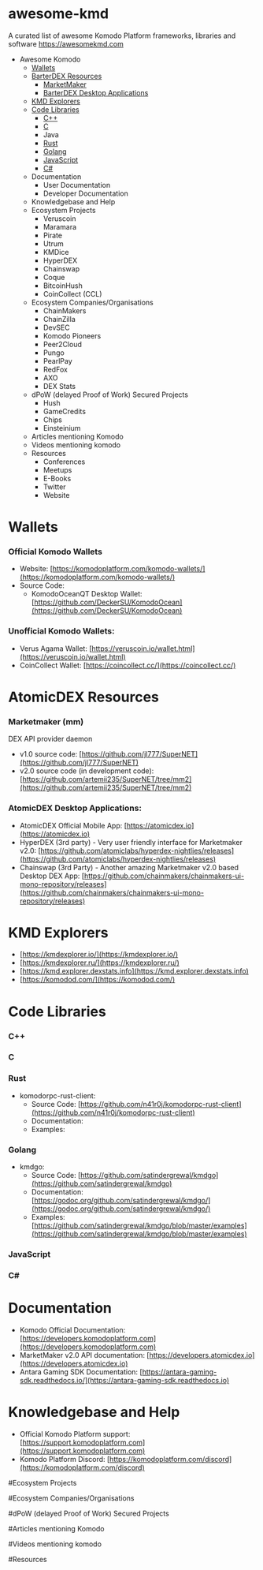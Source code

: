 # awesome-kmd
A curated list of awesome Komodo Platform frameworks, libraries and software https://awesomekmd.com

- Awesome Komodo
  - [Wallets](#wallets)
  - [BarterDEX Resources](#barterdex-resources)
    - [MarketMaker](#marketmaker-mm)
    - [BarterDEX Desktop Applications](#barterdex-desktop-applications)
  - [KMD Explorers](#kmd-explorers)
  - [Code Libraries](#code-libraries)
    - [C++](#c)
    - [C](#c-1)
    - Java
    - [Rust](#rust)
    - [Golang](#golang)
    - [JavaScript](#javascript)
    - [C#](#c-2)
  - Documentation
    - User Documentation
    - Developer Documentation
  - Knowledgebase and Help
  - Ecosystem Projects
    - Veruscoin
    - Maramara
    - Pirate
    - Utrum
    - KMDice
    - HyperDEX
    - Chainswap
    - Coque
    - BitcoinHush
    - CoinCollect (CCL)
  - Ecosystem Companies/Organisations
    - ChainMakers
    - ChainZilla
    - DevSEC
    - Komodo Pioneers
    - Peer2Cloud
    - Pungo
    - PearlPay
    - RedFox
    - AXO
    - DEX Stats
  - dPoW (delayed Proof of Work) Secured Projects
    - Hush
    - GameCredits
    - Chips
    - Einsteinium
  - Articles mentioning Komodo
  - Videos mentioning komodo
  - Resources
    - Conferences
    - Meetups
    - E-Books
    - Twitter
    - Website
    

# Wallets

### Official Komodo Wallets
  - Website: [https://komodoplatform.com/komodo-wallets/](https://komodoplatform.com/komodo-wallets/)
  - Source Code:
    - KomodoOceanQT Desktop Wallet: [https://github.com/DeckerSU/KomodoOcean](https://github.com/DeckerSU/KomodoOcean)

### Unofficial Komodo Wallets:
  - Verus Agama Wallet: [https://veruscoin.io/wallet.html](https://veruscoin.io/wallet.html)
  - CoinCollect Wallet: [https://coincollect.cc/](https://coincollect.cc/)

# AtomicDEX Resources

### Marketmaker (mm)
DEX API provider daemon
  - v1.0 source code: [https://github.com/jl777/SuperNET](https://github.com/jl777/SuperNET)
  - v2.0 source code (in development code): [https://github.com/artemii235/SuperNET/tree/mm2](https://github.com/artemii235/SuperNET/tree/mm2)

### AtomicDEX Desktop Applications:
  - AtomicDEX Official Mobile App: [https://atomicdex.io](https://atomicdex.io)
  - HyperDEX (3rd party) - Very user friendly interface for Marketmaker v2.0: [https://github.com/atomiclabs/hyperdex-nightlies/releases](https://github.com/atomiclabs/hyperdex-nightlies/releases)
  - Chainswap (3rd Party) - Another amazing Marketmaker v2.0 based Desktop DEX App: [https://github.com/chainmakers/chainmakers-ui-mono-repository/releases](https://github.com/chainmakers/chainmakers-ui-mono-repository/releases)


# KMD Explorers
- [https://kmdexplorer.io/](https://kmdexplorer.io/)
- [https://kmdexplorer.ru/](https://kmdexplorer.ru/)
- [https://kmd.explorer.dexstats.info](https://kmd.explorer.dexstats.info)
- [https://komodod.com/](https://komodod.com/)


# Code Libraries

### C++

### C

### Rust
  - komodorpc-rust-client: 
    - Source Code: [https://github.com/n41r0j/komodorpc-rust-client](https://github.com/n41r0j/komodorpc-rust-client)
    - Documentation: 
    - Examples: 

### Golang
  - kmdgo:
    - Source Code: [https://github.com/satindergrewal/kmdgo](https://github.com/satindergrewal/kmdgo)
    - Documentation: [https://godoc.org/github.com/satindergrewal/kmdgo/](https://godoc.org/github.com/satindergrewal/kmdgo/)
    - Examples: [https://github.com/satindergrewal/kmdgo/blob/master/examples](https://github.com/satindergrewal/kmdgo/blob/master/examples)

### JavaScript

### C#


# Documentation

  - Komodo Official Documentation: [https://developers.komodoplatform.com](https://developers.komodoplatform.com)
  - MarketMaker v2.0 API documentation: [https://developers.atomicdex.io](https://developers.atomicdex.io)
  - Antara Gaming SDK Documentation: [https://antara-gaming-sdk.readthedocs.io/](https://antara-gaming-sdk.readthedocs.io)


# Knowledgebase and Help

  - Official Komodo Platform support: [https://support.komodoplatform.com](https://support.komodoplatform.com)
  - Komodo Platform Discord: [https://komodoplatform.com/discord](https://komodoplatform.com/discord)

#Ecosystem Projects


#Ecosystem Companies/Organisations


#dPoW (delayed Proof of Work) Secured Projects


#Articles mentioning Komodo


#Videos mentioning komodo


#Resources

